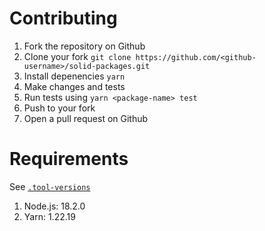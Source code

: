 # Contributing

1. Fork the repository on Github
2. Clone your fork `git clone https://github.com/<github-username>/solid-packages.git`
3. Install depenencies `yarn`
4. Make changes and tests
5. Run tests using `yarn <package-name> test`
6. Push to your fork
7. Open a pull request on Github

# Requirements

See [`.tool-versions`](/.tool-versions)

1. Node.js: 18.2.0
2. Yarn: 1.22.19
